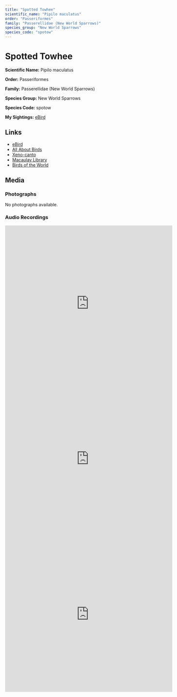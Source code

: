```yaml
---
title: "Spotted Towhee"
scientific_name: "Pipilo maculatus"
order: "Passeriformes"
family: "Passerellidae (New World Sparrows)"
species_group: "New World Sparrows"
species_code: "spotow"
---
```


# Spotted Towhee

**Scientific Name:** Pipilo maculatus

**Order:** Passeriformes

**Family:** Passerellidae (New World Sparrows)

**Species Group:** New World Sparrows

**Species Code:** spotow

**My Sightings:** [eBird](https://ebird.org/lifelist?r=world&time=life&spp=spotow)

## Links
* [eBird](https://ebird.org/species/spotow) 
* [All About Birds](https://www.allaboutbirds.org/guide/spotow) 
* [Xeno-canto](https://www.xeno-canto.org/species/spotow) 
* [Macaulay Library](https://search.macaulaylibrary.org/catalog?taxonCode=spotow&sort=rating_rank_desc)
* [Birds of the World](https://birdsoftheworld.org/bow/species/spotow)

## Media
### Photographs
No photographs available.

### Audio Recordings
<iframe src="https://macaulaylibrary.org/asset/626618120/embed" width="550" height="510" frameborder="0" allowfullscreen></iframe>
<iframe src="https://macaulaylibrary.org/asset/626618141/embed" width="550" height="510" frameborder="0" allowfullscreen></iframe>
<iframe src="https://macaulaylibrary.org/asset/626995488/embed" width="550" height="510" frameborder="0" allowfullscreen></iframe>
